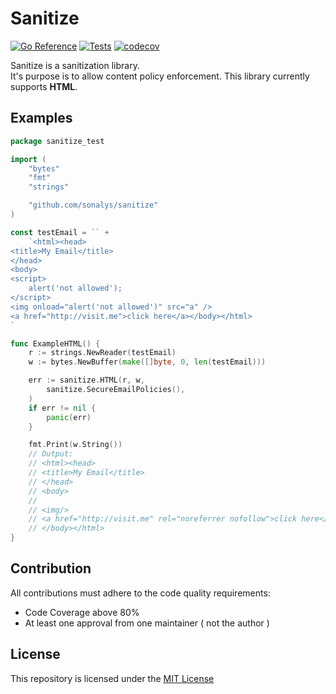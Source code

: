 # Sanitize

[![Go Reference](https://pkg.go.dev/badge/github.com/sonalys/sanitize.svg)](https://pkg.go.dev/github.com/sonalys/sanitize)
[![Tests](https://github.com/sonalys/sanitize/actions/workflows/test.yml/badge.svg)](https://github.com/sonalys/sanitize/actions/workflows/test.yml)
[![codecov](https://codecov.io/github/sonalys/sanitize/graph/badge.svg?token=W2EF1MFX7B)](https://codecov.io/github/sonalys/sanitize)

Sanitize is a sanitization library.  
It's purpose is to allow content policy enforcement.
This library currently supports **HTML**.

## Examples

```go
package sanitize_test

import (
	"bytes"
	"fmt"
	"strings"

	"github.com/sonalys/sanitize"
)

const testEmail = `` +
	`<html><head>
<title>My Email</title>
</head>
<body>
<script>
	alert('not allowed');
</script>
<img onload="alert('not allowed')" src="a" />
<a href="http://visit.me">click here</a></body></html>
`

func ExampleHTML() {
	r := strings.NewReader(testEmail)
	w := bytes.NewBuffer(make([]byte, 0, len(testEmail)))

	err := sanitize.HTML(r, w,
		sanitize.SecureEmailPolicies(),
	)
	if err != nil {
		panic(err)
	}

	fmt.Print(w.String())
	// Output:
	// <html><head>
	// <title>My Email</title>
	// </head>
	// <body>
	//
	// <img/>
	// <a href="http://visit.me" rel="noreferrer nofollow">click here</a>
	// </body></html>
}
```

## Contribution

All contributions must adhere to the code quality requirements:

* Code Coverage above 80%
* At least one approval from one maintainer ( not the author )

## License

This repository is licensed under the [MIT License](./LICENSE)